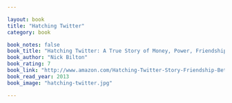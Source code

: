 ```yaml
---

layout: book
title: "Hatching Twitter"
category: book

book_notes: false
book_title: "Hatching Twitter: A True Story of Money, Power, Friendship, and Betrayal"
book_author: "Nick Bilton"
book_rating: 7
book_link: "http://www.amazon.com/Hatching-Twitter-Story-Friendship-Betrayal-ebook/dp/B00CDUVSQ0/"
book_read_year: 2013
book_image: "hatching-twitter.jpg"

---
```

